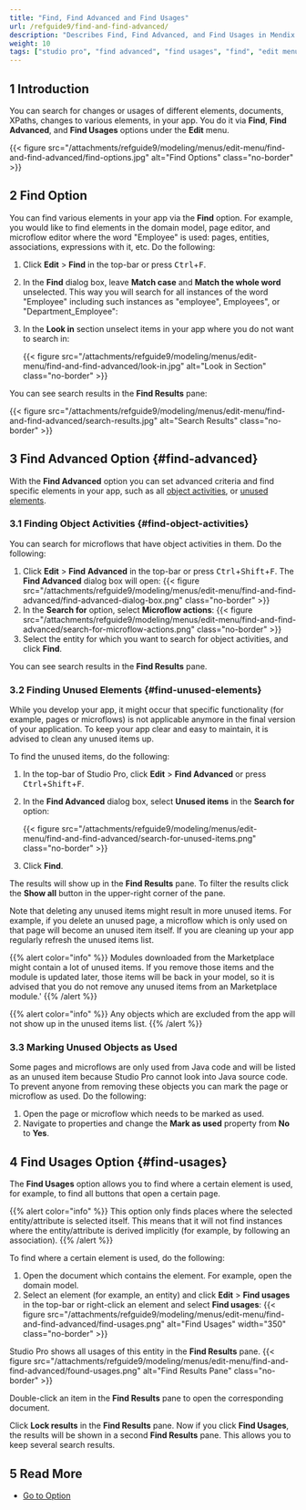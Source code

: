 ```yaml
---
title: "Find, Find Advanced and Find Usages"
url: /refguide9/find-and-find-advanced/
description: "Describes Find, Find Advanced, and Find Usages in Mendix Studio Pro."
weight: 10
tags: ["studio pro", "find advanced", "find usages", "find", "edit menu"]
---
```


## 1 Introduction

You can search for changes or usages of different elements, documents, XPaths, changes to various elements, in your app.  You do it via **Find**, **Find Advanced**, and **Find Usages** options under the **Edit** menu. 

{{< figure src="/attachments/refguide9/modeling/menus/edit-menu/find-and-find-advanced/find-options.jpg" alt="Find Options" class="no-border" >}}

## 2 Find Option

You can find various elements in your app via the **Find** option. For example, you would like to find elements in the domain model, page editor, and microflow editor where the word "Employee" is used: pages, entities, associations, expressions with it, etc. Do the following:

1. Click **Edit** > **Find** in the top-bar or press <kbd>Ctrl</kbd>+<kbd>F</kbd>.
2. In the **Find** dialog box, leave **Match case** and **Match the whole word** unselected. This way you will search for all instances of the word "Employee" including such instances as "employee", Employees", or "Department_Employee":
3. In the **Look in** section unselect items in your app where you do not want to search in:  

    {{< figure src="/attachments/refguide9/modeling/menus/edit-menu/find-and-find-advanced/look-in.jpg" alt="Look in Section" class="no-border" >}}

You can see search results in the **Find Results** pane:

{{< figure src="/attachments/refguide9/modeling/menus/edit-menu/find-and-find-advanced/search-results.jpg" alt="Search Results" class="no-border" >}}

## 3 Find Advanced Option {#find-advanced}

With the **Find Advanced** option you can set advanced criteria and find specific elements in your app, such as all [object activities](#find-object-activities), or [unused elements](#find-unused-elements). 

### 3.1 Finding Object Activities {#find-object-activities}

You can search for microflows that have object activities in them. Do the following:

1. Click **Edit** > **Find** **Advanced** in the top-bar or press <kbd>Ctrl</kbd>+<kbd>Shift</kbd>+<kbd>F</kbd>.
    The **Find Advanced** dialog box will open:
    {{< figure src="/attachments/refguide9/modeling/menus/edit-menu/find-and-find-advanced/find-advanced-dialog-box.png" class="no-border" >}}
2. In the **Search for** option, select **Microflow actions**:
    {{< figure src="/attachments/refguide9/modeling/menus/edit-menu/find-and-find-advanced/search-for-microflow-actions.png" class="no-border" >}}
3. Select the entity for which you want to search for object activities, and click **Find**.

You can see search results in the **Find Results** pane.

### 3.2 Finding Unused Elements {#find-unused-elements}

While you develop your app, it might occur that specific functionality (for example, pages or microflows) is not applicable anymore in the final version of your application. To keep your app clear and easy to maintain, it is advised to clean any unused items up. 

To find the unused items, do the following:

1. In the top-bar of Studio Pro, click **Edit** > **Find Advanced** or press <kbd>Ctrl</kbd>+<kbd>Shift</kbd>+<kbd>F</kbd>.
2. In the **Find Advanced** dialog box, select **Unused items** in the **Search for** option:

    {{< figure src="/attachments/refguide9/modeling/menus/edit-menu/find-and-find-advanced/search-for-unused-items.png" class="no-border" >}}

3. Click **Find**. 

The results will show up in the **Find Results** pane. To filter the results click the **Show all** button in the upper-right corner of the pane. 

Note that deleting any unused items might result in more unused items. For example, if you delete an unused page, a microflow which is only used on that page will become an unused item itself. If you are cleaning up your app regularly refresh the unused items list.

{{% alert color="info" %}}
Modules downloaded from the Marketplace might contain a lot of unused items. If you remove those items and the module is updated later, those items will be back in your model, so it is advised that you do not remove any unused items from an Marketplace module.'
{{% /alert %}}

{{% alert color="info" %}}
Any objects which are excluded from the app will not show up in the unused items list.
{{% /alert %}}

### 3.3 Marking Unused Objects as Used 

Some pages and microflows are only used from Java code and will be listed as an unused item because Studio Pro cannot look into Java source code. To prevent anyone from removing these objects you can mark the page or microflow as used. Do the following:

1. Open the page or microflow which needs to be marked as used.
2. Navigate to properties and change the **Mark as used** property from **No** to **Yes**.

## 4 Find Usages Option {#find-usages}

The **Find Usages** option allows you to find where a certain element is used, for example, to find all buttons that open a certain page.

{{% alert color="info" %}}
This option only finds places where the selected entity/attribute is selected itself. This means that it will not find instances where the entity/attribute is derived implicitly (for example, by following an association).
{{% /alert %}}

To find where a certain element is used, do the following:

1. Open the document which contains the element. For example, open the domain model. 
2. Select an element (for example, an entity) and click **Edit** > **Find usages** in the top-bar or right-click an element and select **Find usages**:
    {{< figure src="/attachments/refguide9/modeling/menus/edit-menu/find-and-find-advanced/find-usages.png" alt="Find Usages"   width="350"  class="no-border" >}}

Studio Pro shows all usages of this entity in the **Find Results** pane. 
{{< figure src="/attachments/refguide9/modeling/menus/edit-menu/find-and-find-advanced/found-usages.png" alt="Find Results Pane" class="no-border" >}}

Double-click an item in the **Find Results** pane to open the corresponding document. 

Click **Lock results** in the **Find Results** pane. Now if you click **Find Usages**, the results will be shown in a second **Find Results** pane. This allows you to  keep several search results.

## 5 Read More

* [Go to Option](/refguide9/go-to-option/)
